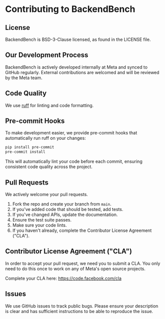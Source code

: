 # Contributing to BackendBench

## License

BackendBench is BSD-3-Clause licensed, as found in the LICENSE file.

## Our Development Process

BackendBench is actively developed internally at Meta and synced to GitHub regularly. External contributions are welcomed and will be reviewed by the Meta team.

## Code Quality

We use [ruff](https://docs.astral.sh/ruff/) for linting and code formatting.

## Pre-commit Hooks

To make development easier, we provide pre-commit hooks that automatically run ruff on your changes:

```bash
pip install pre-commit
pre-commit install
```

This will automatically lint your code before each commit, ensuring consistent code quality across the project.

## Pull Requests

We actively welcome your pull requests.

1. Fork the repo and create your branch from `main`.
2. If you've added code that should be tested, add tests.
3. If you've changed APIs, update the documentation.
4. Ensure the test suite passes.
5. Make sure your code lints.
6. If you haven't already, complete the Contributor License Agreement ("CLA").

## Contributor License Agreement ("CLA")

In order to accept your pull request, we need you to submit a CLA. You only need
to do this once to work on any of Meta's open source projects.

Complete your CLA here: <https://code.facebook.com/cla>

## Issues

We use GitHub issues to track public bugs. Please ensure your description is
clear and has sufficient instructions to be able to reproduce the issue.